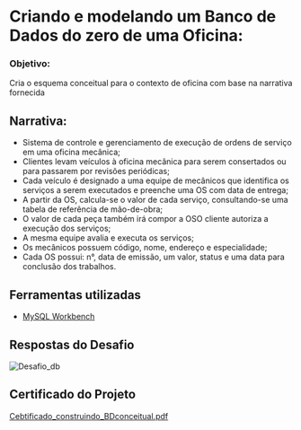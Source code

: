 # Criando e modelando um Banco de Dados do zero de uma Oficina:

### Objetivo:
Cria o esquema conceitual para o contexto de oficina com base na narrativa fornecida


## Narrativa:
- Sistema de controle e gerenciamento de execução de ordens de serviço em uma oficina mecânica;
- Clientes levam veículos à oficina mecânica para serem consertados ou para passarem por revisões  periódicas;
- Cada veículo é designado a uma equipe de mecânicos que identifica os serviços a serem executados e preenche uma OS com data de entrega;
- A partir da OS, calcula-se o valor de cada serviço, consultando-se uma tabela de referência de mão-de-obra;
- O valor de cada peça também irá compor a OSO cliente autoriza a execução dos serviços;
- A mesma equipe avalia e executa os serviços;
- Os mecânicos possuem código, nome, endereço e especialidade;
- Cada OS possui: n°, data de emissão, um valor, status e uma data para conclusão dos trabalhos.



## Ferramentas utilizadas

- [MySQL Workbench](https://www.mysql.com/products/workbench/)


## Respostas do Desafio

![Desafio_db](https://github.com/user-attachments/assets/101cc9c3-b674-447a-8196-d52e6e396b85)


## Certificado do Projeto
[Cebtificado_construindo_BDconceitual.pdf](https://github.com/user-attachments/files/18171442/Cebtificado_construindo_BDconceitual.pdf)
